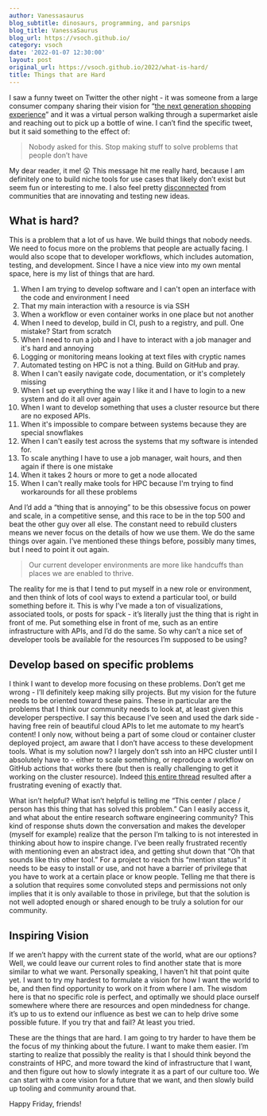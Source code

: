 ```yaml
---
author: Vanessasaurus
blog_subtitle: dinosaurs, programming, and parsnips
blog_title: VanessaSaurus
blog_url: https://vsoch.github.io/
category: vsoch
date: '2022-01-07 12:30:00'
layout: post
original_url: https://vsoch.github.io/2022/what-is-hard/
title: Things that are Hard
---
```


<p>I saw a funny tweet on Twitter the other night - it was someone from a large consumer company sharing
their vision for “<a href="https://hypebeast.com/2022/1/walmart-2017-mutual-mobile-metaverse-shopping-video-resurfaces" target="_blank">the next generation shopping experience</a>” and it was a virtual person walking through a supermarket aisle and reaching out to pick up a bottle of wine.
I can’t find the specific tweet, but it said something to the effect of:</p>

<blockquote>
  <p>Nobody asked for this. Stop making stuff to solve problems that people don’t have</p>
</blockquote>

<p>My dear reader, it me! 😲️ This message hit me really hard, because I am definitely one to build niche tools for use cases that likely don’t exist but seem fun or interesting to me. I also feel pretty <a href="https://twitter.com/vsoch/status/1478913234136494081" target="_blank">disconnected</a> from communities that are innovating and testing new ideas.</p>

<h2 id="what-is-hard">What is hard?</h2>

<p>This is a problem that a lot of us have. We build things that nobody needs. We need to focus more on the problems that people are actually facing. I would also scope that to developer workflows, which includes automation, testing, and development. Since I have a nice view into my own mental space, here is my list of things that are hard.</p>

<ol class="custom-counter">
  <li>When I am trying to develop software and I can't open an interface with the code and environment I need</li>
  <li>That my main interaction with a resource is via SSH</li>
  <li>When a workflow or even container works in one place but not another</li>
  <li>When I need to develop, build in CI, push to a registry, and pull. One mistake? Start from scratch</li>
  <li>When I need to run a job and I have to interact with a job manager and it's hard and annoying</li>
  <li>Logging or monitoring means looking at text files with cryptic names</li>
  <li>Automated testing on HPC is not a thing. Build on GitHub and pray.</li>
  <li>When I can't easily navigate code, documentation, or it's completely missing</li>
  <li>When I set up everything the way I like it and I have to login to a new system and do it all over again</li>
  <li>When I want to develop something that uses a cluster resource but there are no exposed APIs.</li>
  <li>When it's impossible to compare between systems because they are special snowflakes</li>
  <li>When I can't easily test across the systems that my software is intended for.</li>
  <li>To scale anything I have to use a job manager, wait hours, and then again if there is one mistake</li>
  <li>When it takes 2 hours or more to get a node allocated</li>
  <li>When I can't really make tools for HPC because I'm trying to find workarounds for all these problems</li>
</ol>

<p>And I’d add a “thing that is annoying” to be this obsessive focus on power and scale, in a competitive sense, and this race
to be in the top 500 and beat the other guy over all else. The constant need to rebuild clusters means we never
focus on the details of how we use them. We do the same things over again. I’ve mentioned these things before, possibly many times, but I need to point it out again.</p>

<blockquote>
  <p>Our current developer environments are more like handcuffs than places we are enabled to thrive.</p>
</blockquote>

<p>The reality for me is that I tend to put myself in a new role or environment, and then think of lots of cool ways to extend a particular tool, or build something before it. This is why I’ve made a ton of visualizations, associated tools, or posts for spack - it’s literally just the thing that is right in front of me. Put something else in front of me, such as an entire infrastructure with APIs, and I’d do the same. So why can’t a nice set of developer tools be available for the resources I’m supposed to be using?</p>

<h2 id="develop-based-on-specific-problems">Develop based on specific problems</h2>

<p>I think I want to develop more focusing on these problems. Don’t get me wrong - I’ll definitely keep making silly projects. But my vision for the future needs to be oriented toward these pains. These in particular are the problems that I think our community needs to look at, at least given this developer perspective.
I say this because I’ve seen and used the dark side - having free rein of beautiful cloud APIs to let me automate to my heart’s content! 
I only now, without being a part of some cloud or container cluster deployed project, am aware that I don’t have access to these development tools.
 What is my solution now? I largely don’t ssh into an HPC cluster until I absolutely have to - either to scale something, or reproduce a workflow on GitHub actions that works there (but then is really challenging to get it working on the cluster resource). Indeed <a href="https://twitter.com/vsoch/status/1461908217223528448" target="_blank">this entire thread</a> resulted after a frustrating evening of exactly that.</p>

<p>What isn’t helpful? What isn’t helpful is telling me “This center / place / person has this thing that has solved this problem.” Can I easily access it, and what about the entire research software engineering community? This kind of response shuts down the conversation 
and makes the developer (myself for example) realize that the person I’m talking to is not interested in thinking about how to inspire change.
I’ve been really frustrated recently with mentioning even an abstract idea, and getting shut down that “Oh that sounds like this other tool.”
For a project to reach this “mention status” it needs to be easy to install or use, and not have a barrier of privilege that you have to work at a certain place or know people. Telling me that there is a solution that requires some convoluted steps and permissions not only implies that it is only available to those in privilege, but that the solution is not well adopted enough or shared enough to be truly a solution for our community.</p>

<h2 id="inspiring-vision">Inspiring Vision</h2>

<p>If we aren’t happy with the current state of the world, what are our options? Well, we could leave our current roles to find another state that is more similar to what we want. Personally speaking, I haven’t hit that point quite yet. I want to try my hardest to formulate a vision for how I want the world to be, and then find opportunity to work on it from where I am. The wisdom here is that no specific role is perfect, and optimally we should place ourself somewhere where there are resources and open mindedness for change. it’s up to us to extend our influence as best we can to help drive some possible future. If you try that and fail? At least you tried.</p>

<p>These are the things that are hard. I am going to try harder to have them be the focus of my thinking about the future. I want to make them easier. I’m starting to realize that possibly the reality is that I should think beyond the constraints of HPC, and more toward the kind of infrastructure that I want, and then
figure out how to slowly integrate it as a part of our culture too. We can start with a core vision for a future that we want, and then
slowly build up tooling and community around that.</p>

<p>Happy Friday, friends!</p>